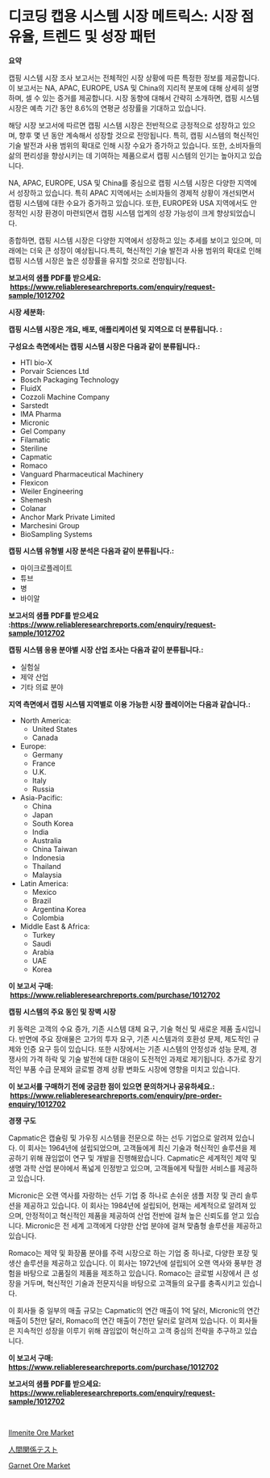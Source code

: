 <p><h1>디코딩 캡용 시스템 시장 메트릭스: 시장 점유율, 트렌드 및 성장 패턴</h1></p><p><strong>요약</strong></p>
<p><p>캡핑 시스템 시장 조사 보고서는 전체적인 시장 상황에 따른 특정한 정보를 제공합니다. 이 보고서는 NA, APAC, EUROPE, USA 및 China의 지리적 분포에 대해 상세히 설명하며, 셀 수 있는 증거를 제공합니다. 시장 동향에 대해서 간략히 소개하면, 캡핑 시스템 시장은 예측 기간 동안 8.6%의 연평균 성장률을 기대하고 있습니다.</p><p>해당 시장 보고서에 따르면 캡핑 시스템 시장은 전반적으로 긍정적으로 성장하고 있으며, 향후 몇 년 동안 계속해서 성장할 것으로 전망됩니다. 특히, 캡핑 시스템의 혁신적인 기술 발전과 사용 범위의 확대로 인해 시장 수요가 증가하고 있습니다. 또한, 소비자들의 삶의 편리성을 향상시키는 데 기여하는 제품으로서 캡핑 시스템의 인기는 높아지고 있습니다.</p><p>NA, APAC, EUROPE, USA 및 China를 중심으로 캡핑 시스템 시장은 다양한 지역에서 성장하고 있습니다. 특히 APAC 지역에서는 소비자들의 경제적 상황이 개선되면서 캡핑 시스템에 대한 수요가 증가하고 있습니다. 또한, EUROPE와 USA 지역에서도 안정적인 시장 환경이 마련되면서 캡핑 시스템 업계의 성장 가능성이 크게 향상되었습니다.</p><p>종합하면, 캡핑 시스템 시장은 다양한 지역에서 성장하고 있는 추세를 보이고 있으며, 미래에는 더욱 큰 성장이 예상됩니다.특히, 혁신적인 기술 발전과 사용 범위의 확대로 인해 캡핑 시스템 시장은 높은 성장률을 유지할 것으로 전망됩니다.</p></p>
<p><strong>보고서의 샘플 PDF를 받으세요: &nbsp;<a href="https://www.reliableresearchreports.com/enquiry/request-sample/1012702">https://www.reliableresearchreports.com/enquiry/request-sample/1012702</a></strong></p>
<p><strong>시장 세분화:</strong></p>
<p><strong> 캡핑 시스템 시장은 개요, 배포, 애플리케이션 및 지역으로 더 분류됩니다. :</strong></p>
<p><strong>구성요소 측면에서는 캡핑 시스템 시장은 다음과 같이 분류됩니다.:</strong></p>
<p><ul><li>HTI bio-X</li><li>Porvair Sciences Ltd</li><li>Bosch Packaging Technology</li><li>FluidX</li><li>Cozzoli Machine Company</li><li>Sarstedt</li><li>IMA Pharma</li><li>Micronic</li><li>Gel Company</li><li>Filamatic</li><li>Steriline</li><li>Capmatic</li><li>Romaco</li><li>Vanguard Pharmaceutical Machinery</li><li>Flexicon</li><li>Weiler Engineering</li><li>Shemesh</li><li>Colanar</li><li>Anchor Mark Private Limited</li><li>Marchesini Group</li><li>BioSampling Systems</li></ul></p>
<p><strong> 캡핑 시스템 유형별 시장 분석은 다음과 같이 분류됩니다.:</strong></p>
<p><ul><li>마이크로플레이트</li><li>튜브</li><li>병</li><li>바이알</li></ul></p>
<p><strong>보고서의 샘플 PDF를 받으세요 :<a href="https://www.reliableresearchreports.com/enquiry/request-sample/1012702">https://www.reliableresearchreports.com/enquiry/request-sample/1012702</a></strong></p>
<p><strong> 캡핑 시스템 응용 분야별 시장 산업 조사는 다음과 같이 분류됩니다.:</strong></p>
<p><ul><li>실험실</li><li>제약 산업</li><li>기타 의료 분야</li></ul></p>
<p><strong>지역 측면에서 캡핑 시스템 지역별로 이용 가능한 시장 플레이어는 다음과 같습니다.:</strong></p>
<p><ul>
    <li>
        North America:
        <ul>
            <li>United States</li>
            <li>Canada</li>
        </ul>
    </li>
    <li>
        Europe:
        <ul>
            <li>Germany</li>
            <li>France</li>
            <li>U.K.</li>
            <li>Italy</li>
            <li>Russia</li>
        </ul>
    </li>
    <li>
        Asia-Pacific:
        <ul>
            <li>China</li>
            <li>Japan</li>
            <li>South Korea</li>
            <li>India</li>
            <li>Australia</li>
            <li>China Taiwan</li>
            <li>Indonesia</li>
            <li>Thailand</li>
            <li>Malaysia</li>
        </ul>
    </li>
    <li>
        Latin America:
        <ul>
            <li>Mexico</li>
            <li>Brazil</li>
            <li>Argentina Korea</li>
            <li>Colombia</li>
        </ul>
    </li>
    <li>
        Middle East & Africa:
        <ul>
            <li>Turkey</li>
            <li>Saudi</li>
            <li>Arabia</li>
            <li>UAE</li>
            <li>Korea</li>
        </ul>
    </li>
    </ul></p>
<p><strong>이 보고서 구매: &nbsp;<a href="https://www.reliableresearchreports.com/purchase/1012702">https://www.reliableresearchreports.com/purchase/1012702</a></strong></p>
<p><strong>캡핑 시스템의 주요 동인 및 장벽 시장</strong></p>
<p><p>키 동력은 고객의 수요 증가, 기존 시스템 대체 요구, 기술 혁신 및 새로운 제품 출시입니다. 반면에 주요 장애물은 고가의 투자 요구, 기존 시스템과의 호환성 문제, 제도적인 규제와 인증 요구 등이 있습니다. 또한 시장에서는 기존 시스템의 안정성과 성능 문제, 경쟁사의 가격 하락 및 기술 발전에 대한 대응이 도전적인 과제로 제기됩니다. 추가로 장기적인 부품 수급 문제와 글로벌 경제 상황 변화도 시장에 영향을 미치고 있습니다.</p></p>
<p><strong>이 보고서를 구매하기 전에 궁금한 점이 있으면 문의하거나 공유하세요.: &nbsp;<a href="https://www.reliableresearchreports.com/enquiry/pre-order-enquiry/1012702">https://www.reliableresearchreports.com/enquiry/pre-order-enquiry/1012702</a></strong></p>
<p><strong>경쟁 구도</strong></p>
<p><p>Capmatic은 캡슐링 및 가우징 시스템을 전문으로 하는 선두 기업으로 알려져 있습니다. 이 회사는 1964년에 설립되었으며, 고객들에게 최신 기술과 혁신적인 솔루션을 제공하기 위해 끊임없이 연구 및 개발을 진행해왔습니다. Capmatic은 세계적인 제약 및 생명 과학 산업 분야에서 폭넓게 인정받고 있으며, 고객들에게 탁월한 서비스를 제공하고 있습니다.</p><p>Micronic은 오랜 역사를 자랑하는 선두 기업 중 하나로 손쉬운 샘플 저장 및 관리 솔루션을 제공하고 있습니다. 이 회사는 1984년에 설립되어, 현재는 세계적으로 알려져 있으며, 안정적이고 혁신적인 제품을 제공하여 산업 전반에 걸쳐 높은 신뢰도를 얻고 있습니다. Micronic은 전 세계 고객에게 다양한 산업 분야에 걸쳐 맞춤형 솔루션을 제공하고 있습니다.</p><p>Romaco는 제약 및 화장품 분야를 주력 시장으로 하는 기업 중 하나로, 다양한 포장 및 생산 솔루션을 제공하고 있습니다. 이 회사는 1972년에 설립되어 오랜 역사와 풍부한 경험을 바탕으로 고품질의 제품을 제조하고 있습니다. Romaco는 글로벌 시장에서 큰 성장을 거두며, 혁신적인 기술과 전문지식을 바탕으로 고객들의 요구를 충족시키고 있습니다.</p><p>이 회사들 중 일부의 매출 규모는 Capmatic의 연간 매출이 1억 달러, Micronic의 연간 매출이 5천만 달러, Romaco의 연간 매출이 7천만 달러로 알려져 있습니다. 이 회사들은 지속적인 성장을 이루기 위해 끊임없이 혁신하고 고객 중심의 전략을 추구하고 있습니다.</p></p>
<p><strong>이 보고서 구매: &nbsp; <a href="https://www.reliableresearchreports.com/purchase/1012702">https://www.reliableresearchreports.com/purchase/1012702</a></strong></p>
<p><strong>보고서의 샘플 PDF를 받으세요: &nbsp;<a href="https://www.reliableresearchreports.com/enquiry/request-sample/1012702">https://www.reliableresearchreports.com/enquiry/request-sample/1012702</a></strong><strong></strong></p>
<p>&nbsp;</p>
<p><p><a href="https://funky-papaya-cf4.notion.site/Ilmenite-Ore-Market-Centers-on-Aspects-such-as-Market-Growth-Market-Share-Market-Opportunity-and--62ff80b2158a4f488ae25361b86027d0">Ilmenite Ore Market</a></p><p><a href="https://medium.com/@alletty768546/%E9%96%A2%E4%BF%82%E6%80%A7%E3%83%86%E3%82%B9%E3%83%88%E5%B8%82%E5%A0%B4-2031%E5%B9%B4%E3%81%BE%E3%81%A7%E3%81%AE%E6%88%90%E5%8A%9F%E3%81%99%E3%82%8B%E3%83%93%E3%82%B8%E3%83%8D%E3%82%B9%E6%88%A6%E7%95%A5%E3%81%AE%E9%8D%B5-0546e09abd36">人間関係テスト</a></p><p><a href="https://confirmed-shield-e13.notion.site/Garnet-Ore-Market-Size-2024-2031-Global-Industrial-Analysis-Key-Geographical-Regions-Market-Shar-1ee2266efeba421ba87a332ac5da1bcc">Garnet Ore Market</a></p></p>